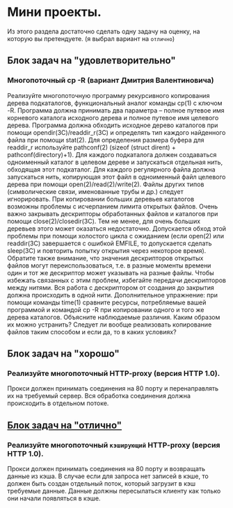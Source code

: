 # Мини проекты.
Из этого раздела достаточно сделать одну задачу на оценку, на которую вы
претендуете. (я выбрал вариант на `отлично`)

## Блок задач на "удовлетворительно"

### Многопоточный cp -R (вариант Дмитрия Валентиновича)
Реализуйте многопоточную программу рекурсивного копирования дерева
подкаталогов, функциональный аналог команды cp(1) с ключом -R. Программа должна
принимать два параметра – полное путевое имя корневого каталога исходного дерева
и полное путевое имя целевого дерева. Программа должна обходить исходное дерево
каталогов при помощи opendir(3C)/readdir_r(3С) и определять тип каждого найденного
файла при помощи stat(2). Для определения размера буфера для readdir_r
используйте pathconf(2) (sizeof (struct dirent) + pathconf(directory)+1).
Для каждого подкаталога должен создаваться одноименный каталог в целевом дереве
и запускаться отдельная нить, обходящая этот подкаталог. Для каждого регулярного
файла должна запускаться нить, копирующая этот файл в одноименный файл
целевого дерева при помощи open(2)/read(2)/write(2). Файлы других типов
(символические связи, именованные трубы и др.) следует игнорировать.
При копировании больших деревьев каталогов возможны проблемы с исчерпанием
лимита открытых файлов. Очень важно закрывать дескрипторы обработанных файлов
и каталогов при помощи close(2)/closedir(3C). Тем не менее, для очень больших
деревьев этого может оказаться недостаточно. Допускается обход этой проблемы при
помощи холостого цикла с ожиданием (если open(2) или readdir(3C) завершается с
ошибкой EMFILE, то допускается сделать sleep(3C) и повторить попытку открытия
через некоторое время).
Обратите также внимание, что значения дескрипторов открытых файлов могут
переиспользоваться, т.е. в разные моменты времени один и тот же дескриптор может
указывать на разные файлы. Чтобы избежать связанных с этим проблем, избегайте
передачи дескрипторов между нитями. Вся работа с дескриптором от создания до
закрытия должна происходить в одной нити.
Дополнительное упражнение: при помощи команды time(1) сравните ресурсы,
потребляемые вашей программой и командой cp -R при копировании одного и того же
дерева каталогов. Объясните наблюдаемые различия. Каким образом их можно
устранить? Следует ли вообще реализовать копирование файлов таким способом и
если да, то в каких условиях?

## Блок задач на "хорошо"

### Реализуйте многопоточный HTTP-proxy (версия HTTP 1.0).

Прокси должен принимать соединения на 80 порту и перенаправлять их на требуемый сервер. Вся обработка соединения должна происходить в отдельном потоке.

## [Блок задач на "отлично"](./http-proxy)

### Реализуйте многопоточный `кэширующий` HTTP-proxy (версия HTTP 1.0). 

Прокси должен принимать соединения на 80 порту и возвращать данные из кэша. В случае если для запроса нет записей в кэше, то должен быть создан отдельный поток, который загрузит в кэш требуемые данные. Данные должны пересылаться клиенту как только они начали появляться в кэше.